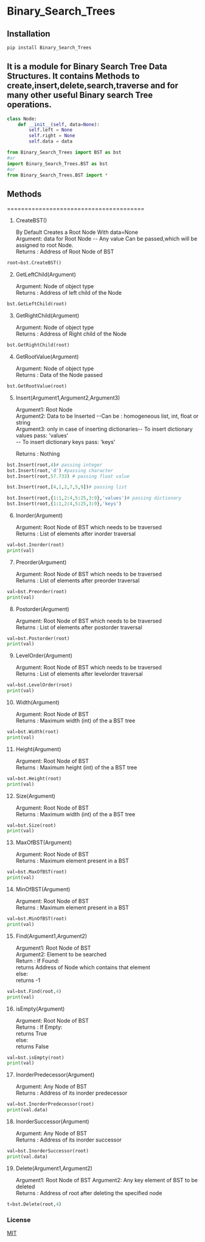 # Binary_Search_Trees
## Installation

```bash
pip install Binary_Search_Trees
```

## It is a module for Binary Search Tree Data Structures. It contains Methods to create,insert,delete,search,traverse and for many other useful Binary search Tree operations.


```python
class Node:
    def __init__(self, data=None):
        self.left = None
        self.right = None
        self.data = data
```

```python
from Binary_Search_Trees import BST as bst
#or
import Binary_Search_Trees.BST as bst
#or
from Binary_Search_Trees.BST import *
```

## Methods
=======================================
1. CreateBST()

	By Default Creates a Root Node With data=None</br>
	Argument: data for Root Node -- Any value Can be passed,which will be assigned to root Node.</br>
	Returns    : Address of Root Node of BST

```python
root=bst.CreateBST()
```

2. GetLeftChild(Argument)

	Argument: Node of object type</br>
	Returns    : Address of left child of the Node
	
```python
bst.GetLeftChild(root)
```

3. GetRightChild(Argument)

	Argument: Node of object type</br>
	Returns    : Address of Right child of the Node

```python
bst.GetRightChild(root)
```

4. GetRootValue(Argument)

	Argument: Node of object type</br>
	Returns : Data of the Node passed

```python
bst.GetRootValue(root)
```

5. Insert(Argument1,Argument2,Argument3)

	Argument1: Root Node</br>
	Argument2: Data to be Inserted --Can be : homogeneous list, int, float or string</br>
	Argument3: only in case of inserting dictionaries-- To insert dictionary values pass: 'values'</br>
                                                   -- To insert dictionary keys pass: 'keys'</br>
                                                   
	Returns  : Nothing

```python
bst.Insert(root,4)# passing integer
bst.Insert(root,'d') #passing character
bst.Insert(root,57.733) # passing float value
```

```python
bst.Insert(root,[4,1,2,7,5,9])# passing list
```

```python
bst.Insert(root,{1:1,2:4,5:25,3:9},'values')# passing dictionary
bst.Insert(root,{1:1,2:4,5:25,3:9},'keys')
```

6. Inorder(Argument)

	Argument: Root Node of BST which needs to be traversed</br>
	Returns : List of elements after inorder traversal

```python
val=bst.Inorder(root)
print(val)
```

7. Preorder(Argument)

	Argument: Root Node of BST which needs to be traversed</br>
	Returns : List of elements after preorder traversal

```python
val=bst.Preorder(root)
print(val)
```

8. Postorder(Argument)

	Argument: Root Node of BST which needs to be traversed</br>
	Returns : List of elements after postorder traversal

```python
val=bst.Postorder(root)
print(val)
```

9. LevelOrder(Argument)

	Argument: Root Node of BST which needs to be traversed</br>
	Returns : List of elements after levelorder traversal

```python
val=bst.LevelOrder(root)
print(val)
```

10. Width(Argument)

	Argument: Root Node of BST</br>
	Returns : Maximum width (int) of the a BST tree

```python
val=bst.Width(root)
print(val)
```

11. Height(Argument)

	Argument: Root Node of BST</br>
	Returns : Maximum height (int) of the a BST tree

```python
val=bst.Height(root)
print(val)
```

12. Size(Argument)

	Argument: Root Node of BST</br>
	Returns : Maximum width (int) of the a BST tree

```python
val=bst.Size(root)
print(val)
```

13. MaxOfBST(Argument)

	Argument: Root Node of BST</br>
	Returns : Maximum element present in a BST

```python
val=bst.MaxOfBST(root)
print(val)
```

14. MinOfBST(Argument)

	Argument: Root Node of BST</br>
	Returns : Maximum element present in a BST

```python
val=bst.MinOfBST(root)
print(val)
```

15. Find(Argument1,Argument2)

	Argument1: Root Node of BST</br>
	Argument2: Element to be searched</br>
	Return : If Found:</br>
			returns Address of Node which contains that element</br>
		 else:</br>
			returns -1</br>

```python
val=bst.Find(root,4)
print(val)
```

16. isEmpty(Argument)

	Argument: Root Node of BST</br>
	Returns : If Empty:</br>
			returns True</br>
		else:</br>
			returns False</br>

```python
val=bst.isEmpty(root)
print(val)
```

17. InorderPredecessor(Argument)

	Argument: Any Node of BST</br>
	Returns : Address of its inorder predecessor

```python
val=bst.InorderPredecessor(root)
print(val.data)
```

18. InorderSuccessor(Argument)

	Argument: Any Node of BST</br>
	Returns : Address of its inorder successor

```python
val=bst.InorderSuccessor(root)
print(val.data)
```

19. Delete(Argument1,Argument2)

	Argument1: Root Node of BST
	Argument2: Any key element of BST to be deleted</br>
	Returns  : Address of root after deleting the specified node
	
```python
t=bst.Delete(root,4)
```

### License
[MIT](https://choosealicense.com/licenses/mit/)
